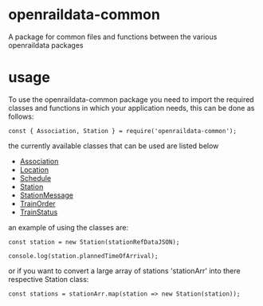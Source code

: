 # openraildata-common
A package for common files and functions between the various openraildata packages

# usage

To use the openraildata-common package you need to import the required classes and functions in which your application needs, this can be done as follows:

```
const { Association, Station } = require('openraildata-common');
```

the currently available classes that can be used are listed below

- [Association](./docs/association.md)
- [Location](./docs/location.md)
- [Schedule](./docs/schedule.md)
- [Station](./docs/station.md)
- [StationMessage](./docs/stationMessage.md)
- [TrainOrder](./docs/trainOrder.md)
- [TrainStatus](./docs/trainStatus.md)

an example of using the classes are:

```
const station = new Station(stationRefDataJSON);

console.log(station.plannedTimeOfArrival);
```

or if you want to convert a large array of stations 'stationArr' into there respective Station class:

```
const stations = stationArr.map(station => new Station(station));
```
